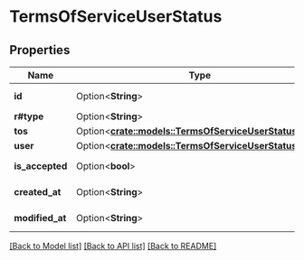 # TermsOfServiceUserStatus

## Properties

Name | Type | Description | Notes
------------ | ------------- | ------------- | -------------
**id** | Option<**String**> | The unique identifier for this terms of service user status | [optional]
**r#type** | Option<**String**> | `terms_of_service_user_status` | [optional]
**tos** | Option<[**crate::models::TermsOfServiceUserStatusTos**](TermsOfServiceUserStatus_tos.md)> |  | [optional]
**user** | Option<[**crate::models::TermsOfServiceUserStatusUser**](TermsOfServiceUserStatus_user.md)> |  | [optional]
**is_accepted** | Option<**bool**> | If the user has accepted the terms of services | [optional]
**created_at** | Option<**String**> | When the legal item was created | [optional]
**modified_at** | Option<**String**> | When the legal item was modified. | [optional]

[[Back to Model list]](../README.md#documentation-for-models) [[Back to API list]](../README.md#documentation-for-api-endpoints) [[Back to README]](../README.md)


